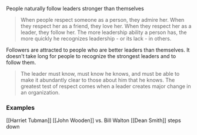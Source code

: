 People naturally follow leaders stronger than themselves

> When people respect someone as a person, they admire her. When they respect her as a friend, they love her. When they respect her as a leader, they follow her.
> The more leadership ability a person has, the more quickly he recognizes leadership - or its lack - in others.

Followers are attracted to people who are better leaders than themselves.
It doesn't take long for people to recognize the strongest leaders and to follow them.

> The leader must know, must know he knows, and must be able to make it abundantly clear to those about him that he knows.
> The greatest test of respect comes when a leader creates major change in an organization.
### Examples
[[Harriet Tubman]]
[[John Wooden]] vs. Bill Walton
[[Dean Smith]] steps down